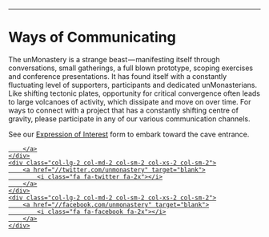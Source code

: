 ---------------------

# Ways of Communicating #

The unMonastery is a strange beast — manifesting itself through conversations, small gatherings, a full blown prototype, scoping exercises and conference presentations. It has found itself with a constantly fluctuating level of supporters, participants and dedicated unMonasterians. Like shifting tectonic plates, opportunity for critical convergence often leads to large volcanoes of activity, which dissipate and move on over time. For ways to connect with a project that has a constantly shifting centre of gravity, please participate in any of our various communication channels.

See our [Expression of Interest](/participate) form to embark toward the cave entrance.


<div class="row">
	<div class="col-lg-2 col-md-2 col-sm-2 col-xs-2 col-lg-offset-1 col-md-offset-1 col-sm-offset-1 col-xs-offset-1">
		<a href="//discourse.unmonastery.org" target="blank">
			<i class="fa fa-rss fa-2x"></i>
		</a>
	</div>
	<div class="col-lg-2 col-md-2 col-sm-2 col-xs-2 col-sm-2">
		<a href="//medium.com/@unmonastery" target="blank">
			<i class="fa fa-medium fa-2x"></i>
		</a>
	</div>
	<div class="col-lg-2 col-md-2 col-sm-2 col-xs-2 col-sm-2">
		<a href="mailto:bios@unmonastery.org" target="blank">
			<i class="fa fa-envelope fa-2x"></i>

		</a>
	</div>
	<div class="col-lg-2 col-md-2 col-sm-2 col-xs-2 col-sm-2">
		<a href="//twitter.com/unmonastery" target="blank">
			<i class="fa fa-twitter fa-2x"></i>
		</a>
	</div>
	<div class="col-lg-2 col-md-2 col-sm-2 col-xs-2 col-sm-2">
		<a href="//facebook.com/unmonastery" target="blank">
			<i class="fa fa-facebook fa-2x"></i>
		</a>
	</div>
</div>
